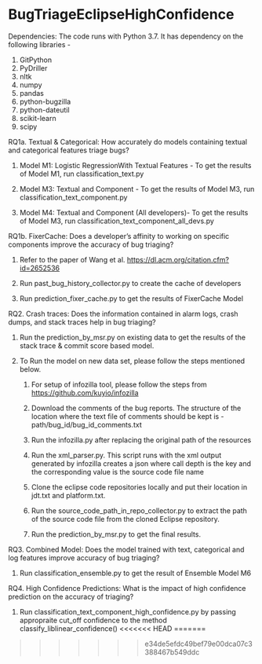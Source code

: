 # BugTriageEclipseHighConfidence

Dependencies: The code runs with Python 3.7. It has dependency on the following libraries -
1. GitPython
2. PyDriller
3. nltk
4. numpy
5. pandas
6. python-bugzilla
7. python-dateutil
8. scikit-learn
9. scipy

RQ1a. Textual & Categorical: How accurately do models containing textual and categorical
features triage bugs?

1. Model M1: Logistic RegressionWith Textual Features - To get the results of Model M1, run classification_text.py

2. Model M3: Textual and Component - To get the results of Model M3, run classification_text_component.py

3. Model M4: Textual and Component (All developers)- To get the results of Model M3, run classification_text_component_all_devs.py

RQ1b. FixerCache: Does a developer’s affinity to working on specific components improve
the accuracy of bug triaging?

1. Refer to the paper of Wang et al. https://dl.acm.org/citation.cfm?id=2652536

2. Run past_bug_history_collector.py to create the cache of developers

3. Run prediction_fixer_cache.py to get the results of FixerCache Model

RQ2. Crash traces: Does the information contained in alarm logs, crash dumps, and stack
traces help in bug triaging?

1. Run the prediction_by_msr.py on existing data to get the results of the stack trace & commit score based model.

2. To Run the model on new data set, please follow the steps mentioned below.

    1. For setup of infozilla tool, please follow the steps from https://github.com/kuyio/infozilla
    
    2. Download the comments of the bug reports. The structure of the location where the text file of comments should be kept is - path/bug_id/bug_id_comments.txt
    
    3. Run the infozilla.py after replacing the original path of the resources
    
    4. Run the xml_parser.py. This script runs with the xml output generated by infozilla creates a json where call depth is the key and the corresponding value is the source code file name
    
    5. Clone the eclipse code repositories locally and put their location in jdt.txt and platform.txt.
    
    6. Run the source_code_path_in_repo_collector.py to extract the path of the source code file from the cloned Eclipse repository.
    
    7. Run the prediction_by_msr.py to get the final results.

RQ3. Combined Model: Does the model trained with text, categorical and log features improve
accuracy of bug triaging?

1. Run classification_ensemble.py to get the result of Ensemble Model M6

RQ4. High Confidence Predictions: What is the impact of high confidence prediction on the
accuracy of triaging?

1. Run classification_text_component_high_confidence.py by passing appropraite cut_off confidence to the method classify_liblinear_confidence()
<<<<<<< HEAD
=======

>>>>>>> e34de5efdc49bef79e00dca07c3388467b549ddc
